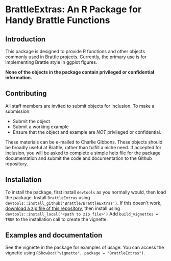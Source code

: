 # BrattleExtras: An R Package for Handy Brattle Functions

## Introduction
This package is designed to provide R functions and other objects commonly used in Brattle projects. Currently, the primary use is for implementing Brattle style in ggplot figures. 

**None of the objects in the package contain privileged or confidential information.**

## Contributing
All staff members are invited to submit objects for inclusion. To make a submission:
+ Submit the object
+ Submit a working example
+ Ensure that the object and example are *NOT* privileged or confidential.

These materials can be e-mailed to Charlie Gibbons. These objects should be broadly useful at Brattle, rather than fulfill a niche need. If accepted for inclusion, you will be asked to complete a simple help file for the package documentation and submit the code and documentation to the Github repository.

## Installation
To install the package, first install `devtools` as you normally would, then load the package. Install `BrattleExtras` using `devtools::install_github('Brattle/BrattleExtras')`. If this doesn't work, [download a zip file of this repository](https://github.com/Brattle/BrattleExtras/archive/master.zip), then install using `devtools::install_local('<path to zip file>')` Add `build_vignettes = TRUE` to the installation call to create the vignette.

## Examples and documentation
See the vignette in the package for examples of usage. You can access the vignette using `RShowDoc("vignette", package = "BrattleExtras")`.